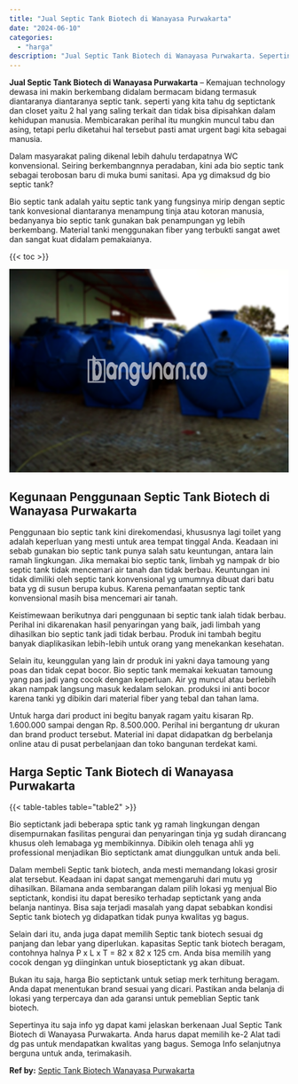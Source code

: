 ```yaml
---
title: "Jual Septic Tank Biotech di Wanayasa Purwakarta"
date: "2024-06-10"
categories: 
  - "harga"
description: "Jual Septic Tank Biotech di Wanayasa Purwakarta. Sepertinya itu saja info yg dapat kami jelaskan berkenaan Jual Septic Tank Biotech di Wanayasa Purwakarta. A..."
---
```


**Jual Septic Tank Biotech di Wanayasa Purwakarta** – Kemajuan technology dewasa ini makin berkembang didalam bermacam bidang termasuk diantaranya diantaranya septic tank. seperti yang kita tahu dg septictank dan closet yaitu 2 hal yang saling terkait dan tidak bisa dipisahkan dalam kehidupan manusia. Membicarakan perihal itu mungkin muncul tabu dan asing, tetapi perlu diketahui hal tersebut pasti amat urgent bagi kita sebagai manusia.

Dalam masyarakat paling dikenal lebih dahulu terdapatnya WC konvensional. Seiring berkembangnnya peradaban, kini ada bio septic tank sebagai terobosan baru di muka bumi sanitasi. Apa yg dimaksud dg bio septic tank?

Bio septic tank adalah yaitu septic tank yang fungsinya mirip dengan septic tank konvesional diantaranya menampung tinja atau kotoran manusia, bedanyanya bio septic tank gunakan bak penampungan yg lebih berkembang. Material tanki menggunakan fiber yang terbukti sangat awet dan sangat kuat didalam pemakaianya.

{{< toc >}}

![Jual Septic Tank Biotech di Wanayasa Purwakarta](/images/jual-bio-septictank-39.png)

## Kegunaan Penggunaan Septic Tank Biotech di Wanayasa Purwakarta

Penggunaan bio septic tank kini direkomendasi, khususnya lagi toilet yang adalah keperluan yang mesti untuk area tempat tinggal Anda. Keadaan ini sebab gunakan bio septic tank punya salah satu keuntungan, antara lain ramah lingkungan. Jika memakai bio septic tank, limbah yg nampak dr bio septic tank tidak mencemari air tanah dan tidak berbau. Keuntungan ini tidak dimiliki oleh septic tank konvensional yg umumnya dibuat dari batu bata yg di susun berupa kubus. Karena pemanfaatan septic tank konvensional masih bisa mencemari air tanah.

Keistimewaan berikutnya dari penggunaan bi septic tank ialah tidak berbau. Perihal ini dikarenakan hasil penyaringan yang baik, jadi limbah yang dihasilkan bio septic tank jadi tidak berbau. Produk ini tambah begitu banyak diaplikasikan lebih-lebih untuk orang yang menekankan kesehatan.

Selain itu, keunggulan yang lain dr produk ini yakni daya tamoung yang poas dan tidak cepat bocor. Bio septic tank memakai kekuatan tamoung yang pas jadi yang cocok dengan keperluan. Air yg muncul atau berlebih akan nampak langsung masuk kedalam selokan. produksi ini anti bocor karena tanki yg dibikin dari material fiber yang tebal dan tahan lama.

Untuk harga dari product ini begitu banyak ragam yaitu kisaran Rp. 1.600.000 sampai dengan Rp. 8.500.000. Perihal ini bergantung dr ukuran dan brand product tersebut. Material ini dapat didapatkan dg berbelanja online atau di pusat perbelanjaan dan toko bangunan terdekat kami.

## Harga Septic Tank Biotech di Wanayasa Purwakarta

{{< table-tables table="table2" >}}

Bio septictank jadi beberapa sptic tank yg ramah lingkungan dengan disempurnakan fasilitas pengurai dan penyaringan tinja yg sudah dirancang khusus oleh lemabaga yg membikinnya. Dibikin oleh tenaga ahli yg professional menjadikan Bio septictank amat diunggulkan untuk anda beli.

Dalam membeli Septic tank biotech, anda mesti memandang lokasi grosir alat tersebut. Keadaan ini dapat sangat memengaruhi dari mutu yg dihasilkan. Bilamana anda sembarangan dalam pilih lokasi yg menjual Bio septictank, kondisi itu dapat beresiko terhadap septictank yang anda belanja nantinya. Bisa saja terjadi masalah yang dapat sebabkan kondisi Septic tank biotech yg didapatkan tidak punya kwalitas yg bagus.

Selain dari itu, anda juga dapat memilih Septic tank biotech sesuai dg panjang dan lebar yang diperlukan. kapasitas Septic tank biotech beragam, contohnya halnya P x L x T = 82 x 82 x 125 cm. Anda bisa memilih yang cocok dengan yg diinginkan untuk bioseptictank yg akan dibuat.

Bukan itu saja, harga Bio septictank untuk setiap merk terhitung beragam. Anda dapat menentukan brand sesuai yang dicari. Pastikan anda belanja di lokasi yang terpercaya dan ada garansi untuk pemeblian Septic tank biotech.

Sepertinya itu saja info yg dapat kami jelaskan berkenaan Jual Septic Tank Biotech di Wanayasa Purwakarta. Anda harus dapat memilih ke-2 Alat tadi dg pas untuk mendapatkan kwalitas yang bagus. Semoga Info selanjutnya berguna untuk anda, terimakasih.

**Ref by:** [Septic Tank Biotech Wanayasa Purwakarta](https://id.wikipedia.org/wiki/Septic)

